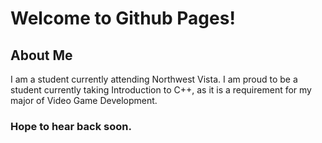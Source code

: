 # Welcome to Github Pages!

## About Me
I am a student currently attending Northwest Vista. I am proud to be a student currently taking Introduction to C++, as it is a requirement for my major of Video Game Development.

### Hope to hear back soon.
